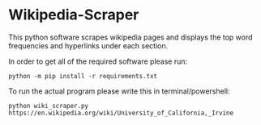 # Wikipedia-Scraper
This python software scrapes wikipedia pages and displays the top word frequencies and hyperlinks under each section.

In order to get all of the required software please run:

    python -m pip install -r requirements.txt


To run the actual program please write this in terminal/powershell:
    
    python wiki_scraper.py https://en.wikipedia.org/wiki/University_of_California,_Irvine

